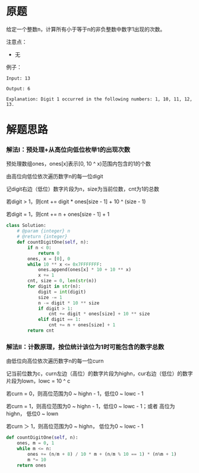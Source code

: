 # 原题
给定一个整数n，计算所有小于等于n的非负整数中数字1出现的次数。

注意点：

  - 无

例子：

```
Input: 13

Output: 6 

Explanation: Digit 1 occurred in the following numbers: 1, 10, 11, 12, 13.
```

# 解题思路
### 解法I：预处理+从高位向低位枚举1的出现次数

预处理数组ones，ones[x]表示[0, 10 ^ x)范围内包含的1的个数

由高位向低位依次遍历数字n的每一位digit

记digit右边（低位）数字片段为n，size为当前位数，cnt为1的总数

若digit > 1，则cnt += digit * ones[size - 1] + 10 ^ (size - 1)

若digit = 1，则cnt += n + ones[size - 1] + 1

```python
class Solution:
    # @param {integer} n
    # @return {integer}
    def countDigitOne(self, n):
        if n < 0:
            return 0
        ones, x = [0], 0
        while 10 ** x <= 0x7FFFFFFF:
            ones.append(ones[x] * 10 + 10 ** x)
            x += 1
        cnt, size = 0, len(str(n))
        for digit in str(n):
            digit = int(digit)
            size -= 1
            n -= digit * 10 ** size
            if digit > 1:
                cnt += digit * ones[size] + 10 ** size
            elif digit == 1:
                cnt += n + ones[size] + 1
        return cnt
 ```
 
 
### 解法II：计数原理，按位统计该位为1时可能包含的数字总数

由低位向高位依次遍历数字n的每一位curn

记当前位数为c，curn左边（高位）的数字片段为highn，cur右边（低位）的数字片段为lown，lowc = 10 ^ c

若curn = 0，则高位范围为0 ~ highn - 1，低位0 ~ lowc - 1

若curn = 1，则高位范围为0 ~ highn - 1，低位0 ~ lowc - 1；或者 高位为highn， 低位0 ~ lown

若curn ＞ 1，则高位范围为0 ~ highn， 低位为0 ~ lowc - 1

```python
def countDigitOne(self, n):
    ones, m = 0, 1
    while m <= n:
        ones += (n/m + 8) / 10 * m + (n/m % 10 == 1) * (n%m + 1)
        m *= 10
    return ones
```
